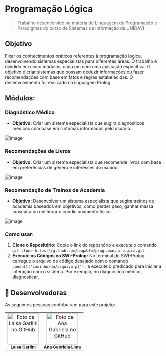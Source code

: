 # Programação Lógica
> Trabalho desenvolvido na matéria de Linguagem de Programação e Paradigmas do curso de Sistemas de Informação da UNIDAVI

## Objetivo

Fixar os conhecimentos práticos referentes à programação lógica, desenvolvendo sistemas especialistas para diferentes áreas. O trabalho é dividido em cinco módulos, cada um com uma aplicação específica. O objetivo é criar sistemas que possam deduzir informações ou fazer recomendações com base em fatos e regras estabelecidas. O desenvolvimento foi realizado na linguagem Prolog.

## Módulos:

### Diagnóstico Médico
- **Objetivo:** Criar um sistema especialista que sugira diagnósticos médicos com base em sintomas informados pelo usuário.
  
 ![image](https://github.com/user-attachments/assets/8b6ba554-a1e9-491f-bb57-6678440a2fdf)

### Recomendações de Livros
- **Objetivo:** Criar um sistema especialista que recomende livros com base em preferências de gênero e interesses do usuário.
  
![image](https://github.com/user-attachments/assets/f9334c00-cbf9-4aed-989d-589368818662)

### Recomendação de Treinos de Academia
- **Objetivo:** Desenvolver um sistema especialista que sugira treinos de academia baseados em objetivos, como perder peso, ganhar massa muscular ou melhorar o condicionamento físico.
  
![image](https://github.com/user-attachments/assets/fce3f149-bbc6-4688-b5e0-eb952ed08da6)


### Como usar:

1. **Clone o Repositório:** Copie o link do repositório e execute o comando `git clone https://github.com/aagablm/programacao-logica.git`.
2. **Execute os Códigos no SWI-Prolog:** No terminal do SWI-Prolog, carregue o arquivo de código desejado com o comando `consult('caminho/do/arquivo.pl').` e execute o predicado  para iniciar a interação com o sistema. Por exemplo, no diagnóstico médico, diagnosticar.



## 🤝 Desenvolvedoras

As seguintes pessoas contribuíram para este projeto:

<table>
  <tr>
    <td align="center">
      <a href="https://github.com/LaisaGarlini" title="Laisa Garlini">
        <img src="https://avatars.githubusercontent.com/u/128845740?v=4" width="100px;" alt="Foto de Laisa Garlini no GitHub"/><br>
        <sub>
          <b>Laisa Garlini</b>
        </sub>
      </a>
    </td>
    <td align="center">
      <a href="https://github.com/aagablm" title="Ana Gabriela Lima">
        <img src="https://avatars.githubusercontent.com/u/97294208?v=4" width="100px;" alt="Foto de Ana Gabriela no GitHub"/><br>
        <sub>
          <b>Ana Gabriela Lima</b>
        </sub>
      </a>
    </td>


  
